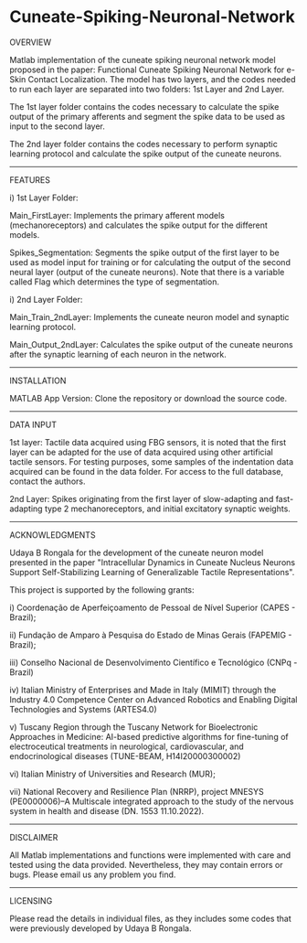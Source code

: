 # Cuneate-Spiking-Neuronal-Network

OVERVIEW

Matlab implementation of the cuneate spiking neuronal network model proposed in the paper: Functional Cuneate Spiking Neuronal Network for e-Skin Contact Localization. The model has two layers, and the codes needed to run each layer are separated into two folders: 1st Layer and 2nd Layer.

The 1st layer folder contains the codes necessary to calculate the spike output of the primary afferents and segment the spike data to be used as input to the second layer.

The 2nd layer folder contains the codes necessary to perform synaptic learning protocol and calculate the spike output of the cuneate neurons. 
_____________________________________

FEATURES

i) 1st Layer Folder:

Main_FirstLayer: Implements the primary afferent models (mechanoreceptors) and calculates the spike output for the different models.

Spikes_Segmentation: Segments the spike output of the first layer to be used as model input for training or for calculating the output of the second neural layer (output of the cuneate neurons). Note that there is a variable called Flag which determines the type of segmentation.

i) 2nd Layer Folder:

Main_Train_2ndLayer: Implements the cuneate neuron model and synaptic learning protocol. 

Main_Output_2ndLayer: Calculates the spike output of the cuneate neurons after the synaptic learning of each neuron in the network.
_____________________________________

INSTALLATION

MATLAB App Version:
Clone the repository or download the source code.
_____________________________________

DATA INPUT

1st layer: Tactile data acquired using FBG sensors, it is noted that the first layer can be adapted for the use of data acquired using other artificial tactile sensors. For testing purposes, some samples of the indentation data acquired can be found in the data folder. For access to the full database, contact the authors.

2nd Layer: Spikes originating from the first layer of slow-adapting and fast-adapting type 2 mechanoreceptors, and initial excitatory synaptic weights.
_____________________________________

ACKNOWLEDGMENTS

Udaya B Rongala for the development of the cuneate neuron model presented in the paper "Intracellular Dynamics in Cuneate Nucleus Neurons Support Self-Stabilizing Learning of Generalizable Tactile Representations".

This project is supported by the following grants: 

i) Coordenação de Aperfeiçoamento de Pessoal de Nível Superior (CAPES - Brazil);

ii) Fundação de Amparo à Pesquisa do Estado de Minas Gerais (FAPEMIG - Brazil);

iii) Conselho Nacional de Desenvolvimento Científico e Tecnológico (CNPq - Brazil)

iv) Italian Ministry of Enterprises and Made in Italy (MIMIT) through the Industry 4.0 Competence Center on Advanced Robotics and Enabling Digital Technologies and Systems (ARTES4.0)

v) Tuscany Region through the Tuscany Network for Bioelectronic Approaches in Medicine: AI-based predictive algorithms for fine-tuning of electroceutical treatments in neurological, cardiovascular, and endocrinological diseases (TUNE-BEAM, H14I20000300002)
 
vi) Italian Ministry of Universities and Research (MUR);

vii) National Recovery and Resilience Plan (NRRP), project MNESYS (PE0000006)–A Multiscale integrated approach to the study of the nervous system in health and disease (DN. 1553 11.10.2022).
_____________________________________

DISCLAIMER

All Matlab implementations and functions were implemented with care and tested using the data provided. Nevertheless, they may contain errors or bugs. Please email us any problem you find.
_____________________________________

LICENSING

Please read the details in individual files, as they includes some codes that were previously developed by Udaya B Rongala.
